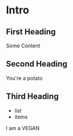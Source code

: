 # Intro


## First Heading

Some Content

## Second Heading

You're a potato

## Third Heading

* list
* items

I am a VEGAN 
